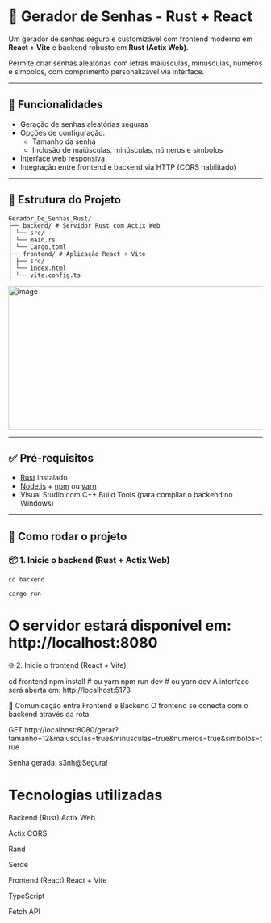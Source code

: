 # 🔐 Gerador de Senhas - Rust + React

Um gerador de senhas seguro e customizável com frontend moderno em **React + Vite** e backend robusto em **Rust (Actix Web)**.

Permite criar senhas aleatórias com letras maiúsculas, minúsculas, números e símbolos, com comprimento personalizável via interface.

---

## 🚀 Funcionalidades

- Geração de senhas aleatórias seguras
- Opções de configuração:
  - Tamanho da senha
  - Inclusão de maiúsculas, minúsculas, números e símbolos
- Interface web responsiva
- Integração entre frontend e backend via HTTP (CORS habilitado)

---

## 📁 Estrutura do Projeto

```
Gerador_De_Senhas_Rust/
├── backend/ # Servidor Rust com Actix Web
│ └── src/
│ └── main.rs
│ └── Cargo.toml
├── frontend/ # Aplicação React + Vite
│ ├── src/
│ └── index.html
│ └── vite.config.ts
```

<img width="1630" height="285" alt="image" src="https://github.com/user-attachments/assets/e08b5daa-dcf2-4aa6-b9d0-42c02ebdd93a" />

---

## ✅ Pré-requisitos

- [Rust](https://www.rust-lang.org/tools/install) instalado
- [Node.js](https://nodejs.org) + [npm](https://www.npmjs.com/) ou [yarn](https://yarnpkg.com/)
- Visual Studio com C++ Build Tools (para compilar o backend no Windows)

---

## 🔧 Como rodar o projeto

### 📦 1. Inicie o backend (Rust + Actix Web)
```
cd backend
```
```
cargo run
```

# O servidor estará disponível em: http://localhost:8080

🌐 2. Inicie o frontend (React + Vite)

cd frontend
npm install   # ou yarn
npm run dev   # ou yarn dev
A interface será aberta em: http://localhost:5173

🔁 Comunicação entre Frontend e Backend
O frontend se conecta com o backend através da rota:

GET http://localhost:8080/gerar?tamanho=12&maiusculas=true&minusculas=true&numeros=true&simbolos=true

Senha gerada: s3nh@Segura!

# Tecnologias utilizadas
Backend (Rust)
Actix Web

Actix CORS

Rand

Serde

Frontend (React)
React + Vite

TypeScript

Fetch API
